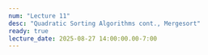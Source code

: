 ```yaml
---
num: "Lecture 11"
desc: "Quadratic Sorting Algorithms cont., Mergesort"
ready: true
lecture_date: 2025-08-27 14:00:00.00-7:00
---
```

